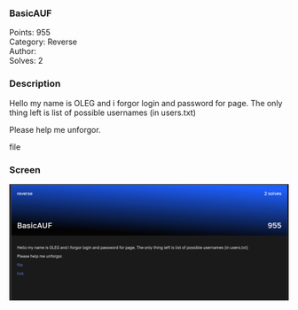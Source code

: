 ### BasicAUF

Points: 955 \
Category: Reverse \
Author: \
Solves: 2

### Description

Hello my name is OLEG and i forgor login and password for page. The only thing left is list of possible usernames (in users.txt)

Please help me unforgor.

file

### Screen

![](img/task.png)